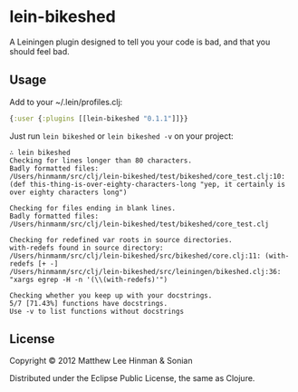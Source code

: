 # lein-bikeshed

A Leiningen plugin designed to tell you your code is bad, and that you
should feel bad.

## Usage

Add to your ~/.lein/profiles.clj:

```clojure
{:user {:plugins [[lein-bikeshed "0.1.1"]]}}
```

Just run `lein bikeshed` or `lein bikeshed -v` on your project:

```
∴ lein bikeshed
Checking for lines longer than 80 characters.
Badly formatted files:
/Users/hinmanm/src/clj/lein-bikeshed/test/bikeshed/core_test.clj:10:(def this-thing-is-over-eighty-characters-long "yep, it certainly is over eighty characters long")

Checking for files ending in blank lines.
Badly formatted files:
/Users/hinmanm/src/clj/lein-bikeshed/test/bikeshed/core_test.clj

Checking for redefined var roots in source directories.
with-redefs found in source directory:
/Users/hinmanm/src/clj/lein-bikeshed/src/bikeshed/core.clj:11: (with-redefs [+ -]
/Users/hinmanm/src/clj/lein-bikeshed/src/leiningen/bikeshed.clj:36: "xargs egrep -H -n '(\\(with-redefs)'")

Checking whether you keep up with your docstrings.
5/7 [71.43%] functions have docstrings.
Use -v to list functions without docstrings
```

## License

Copyright © 2012 Matthew Lee Hinman & Sonian

Distributed under the Eclipse Public License, the same as Clojure.
